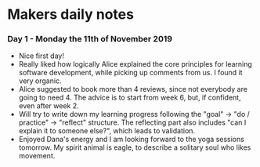 # Makers daily notes

### Day 1 - Monday the 11th of November 2019

- Nice first day!
- Really liked how logically Alice explained the core principles for learning software development, while picking up comments from us. I found it very organic.
- Alice suggested to book more than 4 reviews, since not everybody are going to need 4. The advice is to start from week 6, but, if confident, even after week 2.
- Will try to write down my learning progress following the "goal" -> "do / practice" -> "reflect" structure. The reflecting part also includes "can I explain it to someone else?", which leads to validation.
- Enjoyed Dana's energy and I am looking forward to the yoga sessions tomorrow. My spirit animal is eagle, to describe a solitary soul who likes movement.